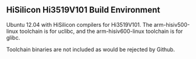 HiSilicon Hi3519V101 Build Environment
--------------------------------------

Ubuntu 12.04 with HiSilicon compilers for Hi3519V101. The arm-hisiv500-linux
toolchain is for uclibc, and the arm-hisiv600-linux toolchain is for glibc.

Toolchain binaries are not included as would be rejected by Github.
